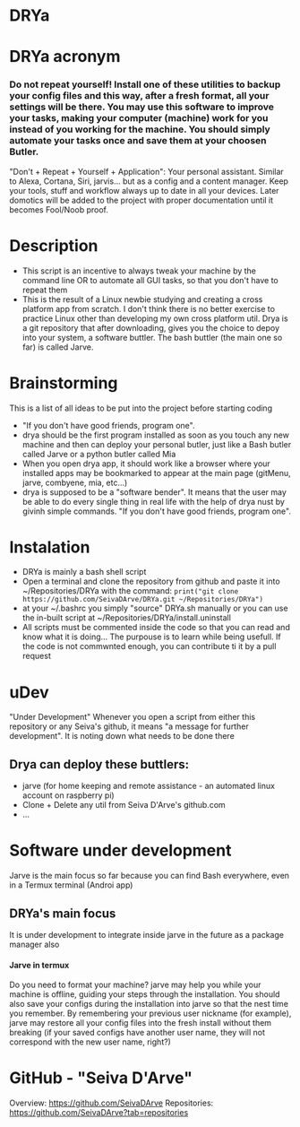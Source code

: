 # DRYa

# DRYa acronym
### Do not repeat yourself!  Install one of these utilities to backup your config files and this way, after a fresh format, all your settings will be there. You may use this software to improve your tasks, making your computer (machine) work for you instead of you working for the machine. You should simply automate your tasks once and save them at your choosen Butler.
"Don't + Repeat + Yourself + Application": Your personal assistant. Similar to Alexa, Cortana, Siri, jarvis... but as a config and a content manager. Keep your tools, stuff and workflow always up to date in all your devices. Later domotics will be added to the project with proper documentation until it becomes Fool/Noob proof.

# Description
- This script is an incentive to always tweak your machine by the command line OR to automate all GUI tasks, so that you don't have to repeat them
- This is the result of a Linux newbie studying and creating a cross platform app from scratch. I don't think there is no better exercise to practice Linux other than developing my own cross platform util. Drya is a git repository that after downloading, gives you the choice to depoy into your system, a software buttler. The bash buttler (the main one so far) is called Jarve.

# Brainstorming
This is a list of all ideas to be put into the project before starting coding
- "If you don't have good friends, program one".
- drya should be the first program installed as soon as you touch any new machine and then can deploy your personal butler, just like a Bash butler called Jarve or a python butler called Mia
- When you open drya app, it should work like a browser where your installed apps may be bookmarked to appear at the main page (gitMenu, jarve, combyene, mia, etc...)
- drya is supposed to be a "software bender". It means that the user may be able to do every single thing in real life with the help of drya nust by givinh simple commands. "If you don't have good friends, program one".

# Instalation
- DRYa is mainly a bash shell script
- Open a terminal and clone the repository from github and paste it into ~/Repositories/DRYa with the command: `print("git clone https://github.com/SeivaDArve/DRYa.git ~/Repositories/DRYa")`
- at your ~/.bashrc you simply "source" DRYa.sh manually or you can use the in-built script at ~/Repositories/DRYa/install.uninstall
- All scripts must be commented inside the code so that you can read and know what it is doing... The purpouse is to learn while being usefull. If the code is not commwnted enough, you can contribute ti it by a pull request

# uDev
"Under Development"
Whenever you open a script from either this repository or any Seiva's github, it means "a message for further development". It is noting down what needs to be done there

## Drya can deploy these buttlers:
+ jarve (for home keeping and remote assistance - an automated linux account on raspberry pi)
+ Clone + Delete any util from Seiva D'Arve's github.com
+ ... 

# Software under development
Jarve is the main focus so far because you can find Bash everywhere, even in a Termux terminal (Androi app)

## DRYa's main focus
It is under development to integrate inside jarve in the future as a package manager also

#### Jarve in termux
Do you need to format your machine? jarve may help you while your machine is offline, guiding your steps through the installation. You should also save your configs during the installation into jarve so that the nest time you remember. By remembering your previous user nickname (for example), jarve may restore all your config files into the fresh install without them breaking (if your saved configs have another user name, they will not correspond with the new user name, right?)

# GitHub - "Seiva D'Arve"
Overview: 	https://github.com/SeivaDArve
Repositories:	https://github.com/SeivaDArve?tab=repositories 
